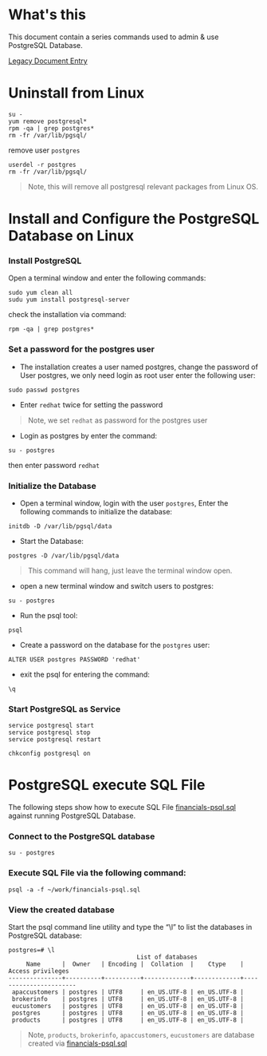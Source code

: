 # What's this

This document contain a series commands used to admin & use PostgreSQL Database.

[Legacy Document Entry](https://github.com/kylinsoong/workspace-2014/blob/master/docs/RHL/postgresql_administration.asciidoc)


# Uninstall from Linux

~~~
su -
yum remove postgresql*
rpm -qa | grep postgres*
rm -fr /var/lib/pgsql/
~~~

remove user `postgres`

~~~
userdel -r postgres
rm -fr /var/lib/pgsql/
~~~

> Note, this will remove all postgresql relevant packages from Linux OS.

# Install and Configure the PostgreSQL Database on  Linux

### Install PostgreSQL

Open a terminal window and enter the following commands:

~~~
sudo yum clean all
sudu yum install postgresql-server
~~~

check the installation via command:

~~~
rpm -qa | grep postgres*
~~~

### Set a password for the postgres user

* The installation creates a user named postgres, change the password of User postgres, we only need login as root user enter the following user:

~~~
sudo passwd postgres
~~~

* Enter `redhat` twice for setting the password

> Note, we set `redhat` as password for the postgres user

* Login as postgres by enter the command:

~~~
su - postgres
~~~

then enter password `redhat`

### Initialize the Database

* Open a terminal window, login with the user `postgres`,  Enter the following commands to initialize the database:

~~~
initdb -D /var/lib/pgsql/data
~~~ 

* Start the Database:

~~~
postgres -D /var/lib/pgsql/data
~~~

> This command will hang, just leave the terminal window open. 

* open a new terminal window and switch users to postgres:

~~~
su - postgres
~~~

* Run the psql tool:

~~~
psql
~~~

* Create a password on the database for the `postgres` user:

~~~
ALTER USER postgres PASSWORD 'redhat'
~~~

* exit the psql for entering the command:

~~~
\q
~~~

### Start PostgreSQL as Service

~~~
service postgresql start
service postgresql stop
service postgresql restart
~~~

~~~
chkconfig postgresql on
~~~

# PostgreSQL execute SQL File

The following steps show how to execute SQL File [financials-psql.sql](financials-psql.sql) against running PostgreSQL Database.

### Connect to the PostgreSQL database

~~~
su - postgres
~~~

### Execute SQL File via the following command:

~~~
psql -a -f ~/work/financials-psql.sql
~~~

### View the created database

Start the psql command line utility and type the “\l” to list the databases in PostgreSQL database:

~~~
postgres=# \l
                                    List of databases
     Name      |  Owner   | Encoding |  Collation  |    Ctype    |   Access privileges   
---------------+----------+----------+-------------+-------------+-----------------------
 apaccustomers | postgres | UTF8     | en_US.UTF-8 | en_US.UTF-8 | 
 brokerinfo    | postgres | UTF8     | en_US.UTF-8 | en_US.UTF-8 | 
 eucustomers   | postgres | UTF8     | en_US.UTF-8 | en_US.UTF-8 | 
 postgres      | postgres | UTF8     | en_US.UTF-8 | en_US.UTF-8 | 
 products      | postgres | UTF8     | en_US.UTF-8 | en_US.UTF-8 | 
~~~

> Note, `products`, `brokerinfo`, `apaccustomers`, `eucustomers` are database created via [financials-psql.sql](financials-psql.sql)
